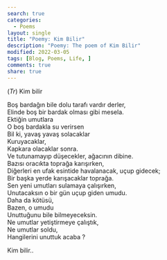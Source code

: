 ```yaml
---
search: true
categories: 
  - Poems
layout: single
title: "Poemy: Kim Bilir"
description: "Poemy: The poem of Kim Bilir"
modified: 2022-03-05
tags: [Blog, Poems, Life, ]
comments: true
share: true
---
```

(*Tr*) Kim bilir  

Boş bardağın bile dolu tarafı vardır derler,    
Elinde boş bir bardak olması gibi mesela.    
Ektiğin umutlara    
O boş bardakla su verirsen    
Bil ki, yavaş yavaş solacaklar    
Kuruyacaklar,    
Kapkara olacaklar sonra.    
Ve tutunamayıp düşecekler, ağacının dibine.    
Bazısı oracıkta toprağa karışırken,    
Diğerleri en ufak esintide havalanacak, uçup gidecek;    
Bir başka yerde karışacaklar toprağa.    
Sen yeni umutları sulamaya çalışırken,    
Unutacaksın o bir gün uçup giden umudu.    
Daha da kötüsü,    
Bazen, o umudu    
Unuttuğunu bile bilmeyeceksin.    
Ne umutlar yetiştirmeye çalıştık,    
Ne umutlar soldu,    
Hangilerini unuttuk acaba ?    

Kim bilir..    
